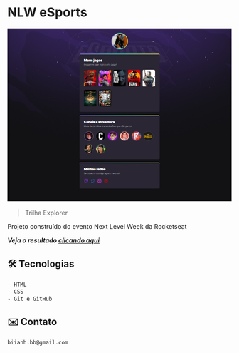 # NLW eSports

![preview](./.github/preview.png)

>Trilha Explorer

Projeto construído do evento Next Level Week da Rocketseat

_**Veja o resultado [clicando aqui](https://beaasb.github.io/NLW)**_

## 🛠 Tecnologias

    - HTML
    - CSS
    - Git e GitHub

## ✉️ Contato

    biiahh.bb@gmail.com
